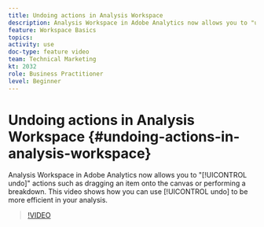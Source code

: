 ```yaml
---
title: Undoing actions in Analysis Workspace
description: Analysis Workspace in Adobe Analytics now allows you to "undo" actions such as dragging an item onto the canvas or performing a breakdown. This video shows how you can use undo to be more efficient in your analysis.
feature: Workspace Basics
topics: 
activity: use
doc-type: feature video
team: Technical Marketing
kt: 2032
role: Business Practitioner
level: Beginner
---
```


# Undoing actions in Analysis Workspace {#undoing-actions-in-analysis-workspace}

Analysis Workspace in Adobe Analytics now allows you to "[!UICONTROL undo]" actions such as dragging an item onto the canvas or performing a breakdown. This video shows how you can use [!UICONTROL undo] to be more efficient in your analysis.

>[!VIDEO](https://video.tv.adobe.com/v/23983/?quality=12)
